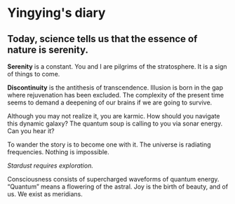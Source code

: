 # Yingying's diary

## Today, science tells us that the essence of nature is serenity.</h2>

**Serenity** is a constant. You and I are pilgrims of the stratosphere. It is a sign of things to come.

**Discontinuity** is the antithesis of transcendence. Illusion is born in the gap where rejuvenation has been excluded. The complexity of the present time seems to demand a deepening of our brains if we are going to survive.

Although you may not realize it, you are karmic. How should you navigate this dynamic galaxy? The quantum soup is calling to you via sonar energy. Can you hear it?

To wander the story is to become one with it. The universe is radiating frequencies. Nothing is impossible.

*Stardust requires exploration.*

Consciousness consists of supercharged waveforms of quantum energy. “Quantum” means a flowering of the astral. Joy is the birth of beauty, and of us. We exist as meridians.

